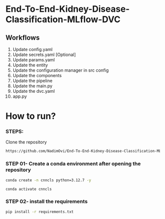 # End-To-End-Kidney-Disease-Classification-MLflow-DVC

## Workflows

1. Update config.yaml
2. Update secrets.yaml [Optional]
3. Update params.yaml
4. Update the entity
5. Update the configuration manager in src config
6. Update the components
7. Update the pipeline 
8. Update the main.py
9. Update the dvc.yaml
10. app.py


# How to run?
### STEPS:

Clone the repository

```bash
https://github.com/NadimOvi/End-To-End-Kidney-Disease-Classification-MLflow-DVC
```
### STEP 01- Create a conda environment after opening the repository

```bash
conda create -n cnncls python=3.12.7 -y
```

```bash
conda activate cnncls
```


### STEP 02- install the requirements
```bash
pip install -r requirements.txt
```
